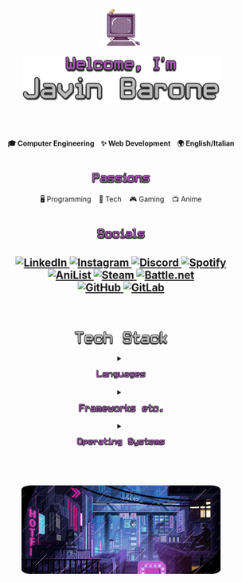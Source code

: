 <p align="center">
<img src="./img/computer.gif" width="80px">
</p>
<p align="center">
<img src="./img/welcome.png" width="400px">
</p>

<h1></h1>
<br>
<p align="center"><b>🎓 Computer Engineering &nbsp;&nbsp; ✨ Web Development &nbsp;&nbsp; 🌍 English/Italian</b></p>

<h3 align="center"><br><img src="./img/passions.png" height="25px"></h3>
<p align="center">🖥️ Programming &nbsp;&nbsp; 📱 Tech &nbsp;&nbsp; 🎮 Gaming &nbsp;&nbsp; 📺 Anime</h5>

<h3 align="center"><br><img src="./img/socials.png" height="25px"></h3>
<h2 align="center">
<a href="https://www.linkedin.com/in/javin-barone/" target="_blank">
<img src="https://img.shields.io/badge/linkedin-%230077B5.svg?style=for-the-badge&logo=linkedin&logoColor=white" alt="LinkedIn" height="25px">
</a>
<a href="https://www.instagram.com/javinyx/" target="_blank">
<img src="https://img.shields.io/badge/Instagram-%23D53D87.svg?style=for-the-badge&logo=Instagram&logoColor=white" alt="Instagram" height="25px">
</a>
<a href="https://discordapp.com/users/122329215021350914" target="_blank">
<img src="https://img.shields.io/badge/Discord-%235865F2.svg?style=for-the-badge&logo=discord&logoColor=white" alt="Discord" height="25px">
</a>
<a href="https://open.spotify.com/user/1231169617?si=7cacf7c1f4fa4d62" target="_blank">
<img src="https://img.shields.io/badge/Spotify-1ED760?style=for-the-badge&logo=spotify&logoColor=white" alt="Spotify" height="25px">
</a>
<br>
<a href="https://anilist.co/user/Javinyx/animelist" target="_blank">
<img src="https://img.shields.io/badge/anilist-%2308ACFC.svg?style=for-the-badge&logo=anilist&logoColor=white" alt="AniList" height="25px">
</a>
<a href="https://steamcommunity.com/id/javinyx/" target="_blank">
<img src="https://img.shields.io/badge/steam-%23000000.svg?style=for-the-badge&logo=steam&logoColor=white" alt="Steam" height="25px">
</a>
<a href="https://overwatch.blizzard.com/en-us/career/Javinyx-2529/" target="_blank">
<img src="https://img.shields.io/badge/battle.net-%2300AEFF.svg?style=for-the-badge&logo=battle.net&logoColor=white" alt="Battle.net" height="25px">
</a>
<br>
<a href="https://github.com/Javinyx" target="_blank">
<img src="https://img.shields.io/badge/github-%23121011.svg?style=for-the-badge&logo=github&logoColor=white" alt="GitHub" height="25px">
</a>
<a href="https://gitlab.com/javinyx" target="_blank">
<img src="https://img.shields.io/badge/gitlab-%23181717.svg?style=for-the-badge&logo=gitlab&logoColor=white" alt="GitLab" height="25px">
</a>
<br>
<br>
</h2>
<br>
<p align="center"><img src="./img/tech-stack.png" height="30px"></p>

<details align="center">
  <summary><p><img src="./img/languages.png" height="20px"></p></summary>

  ![C](https://img.shields.io/badge/c-%2300599C.svg?style=for-the-badge&logo=c&logoColor=white)
  ![CSS3](https://img.shields.io/badge/css3-%231572B6.svg?style=for-the-badge&logo=css3&logoColor=white)
  ![Go](https://img.shields.io/badge/go-%2300ADD8.svg?style=for-the-badge&logo=go&logoColor=white)
  ![HTML5](https://img.shields.io/badge/html5-%23E34F26.svg?style=for-the-badge&logo=html5&logoColor=white)
  ![Java](https://img.shields.io/badge/java-%23ED8B00.svg?style=for-the-badge&logo=openjdk&logoColor=white)
  ![JavaScript](https://img.shields.io/badge/javascript-%23323330.svg?style=for-the-badge&logo=javascript&logoColor=%23F7DF1E)
  ![Markdown](https://img.shields.io/badge/markdown-%23000000.svg?style=for-the-badge&logo=markdown&logoColor=white)
  ![PowerShell](https://img.shields.io/badge/PowerShell-%235391FE.svg?style=for-the-badge&logo=powershell&logoColor=white)
  ![Python](https://img.shields.io/badge/python-3670A0?style=for-the-badge&logo=python&logoColor=ffdd54)
  ![Rust](https://img.shields.io/badge/rust-%23000000.svg?style=for-the-badge&logo=rust&logoColor=white)
  ![Shell Script](https://img.shields.io/badge/shell_script-%23121011.svg?style=for-the-badge&logo=gnu-bash&logoColor=white)
  ![SQL](https://img.shields.io/badge/sql-%23316192.svg?style=for-the-badge&logo=postgresql&logoColor=white)
  ![TypeScript](https://img.shields.io/badge/typescript-%23007ACC.svg?style=for-the-badge&logo=typescript&logoColor=white)
</details>

<details align="center">
  <summary><p><img src="./img/frameworks.png" height="20px"></p></summary>

![Astro](https://img.shields.io/badge/astro-%23f75d10.svg?style=for-the-badge&logo=astro&logoColor=white)
![Bun](https://img.shields.io/badge/Bun-%23000000.svg?style=for-the-badge&logo=bun&logoColor=white)
![DaisyUI](https://img.shields.io/badge/daisyui-5A0EF8?style=for-the-badge&logo=daisyui&logoColor=white)
![Deno JS](https://img.shields.io/badge/deno%20js-000000?style=for-the-badge&logo=deno&logoColor=white)
![MySQL](https://img.shields.io/badge/mysql-%2300f.svg?style=for-the-badge&logo=mysql&logoColor=white)
![NPM](https://img.shields.io/badge/NPM-%23CB3837.svg?style=for-the-badge&logo=npm&logoColor=white)
![Next JS](https://img.shields.io/badge/Next-black?style=for-the-badge&logo=next.js&logoColor=white)
![NodeJS](https://img.shields.io/badge/node.js-6DA55F?style=for-the-badge&logo=node.js&logoColor=white)
![Nuxtjs](https://img.shields.io/badge/Nuxt-002E3B?style=for-the-badge&logo=nuxtdotjs&logoColor=#00DC82)
![PNPM](https://img.shields.io/badge/pnpm-%234a4a4a.svg?style=for-the-badge&logo=pnpm&logoColor=f69220)
![Postgres](https://img.shields.io/badge/postgres-%23316192.svg?style=for-the-badge&logo=postgresql&logoColor=white)
![Qwik](https://img.shields.io/badge/qwik-%234a4a4a.svg?style=for-the-badge&logo=qwikjs&logoColor=f69220)
![React](https://img.shields.io/badge/react-%2320232a.svg?style=for-the-badge&logo=react&logoColor=%2361DAFB)
![SASS](https://img.shields.io/badge/SASS-hotpink.svg?style=for-the-badge&logo=SASS&logoColor=white)
![SolidJS](https://img.shields.io/badge/SolidJS-2c4f7c?style=for-the-badge&logo=solid&logoColor=c8c9cb)
![Svelte](https://img.shields.io/badge/svelte-%23f1413d.svg?style=for-the-badge&logo=svelte&logoColor=white)
![TailwindCSS](https://img.shields.io/badge/tailwindcss-%2338B2AC.svg?style=for-the-badge&logo=tailwind-css&logoColor=white)
![Tauri](https://img.shields.io/badge/tauri-%2324C8DB.svg?style=for-the-badge&logo=tauri&logoColor=%23FFFFFF)
![Threejs](https://img.shields.io/badge/threejs-black?style=for-the-badge&logo=three.js&logoColor=white)
![UnoCSS](https://img.shields.io/badge/unocss-333333.svg?style=for-the-badge&logo=unocss&logoColor=white)
![Vite](https://img.shields.io/badge/vite-%23646CFF.svg?style=for-the-badge&logo=vite&logoColor=white)
![Vue.js](https://img.shields.io/badge/vuejs-%2335495e.svg?style=for-the-badge&logo=vuedotjs&logoColor=%234FC08D)
![WordPress](https://img.shields.io/badge/WordPress-%23117AC9.svg?style=for-the-badge&logo=WordPress&logoColor=white)
![Yarn](https://img.shields.io/badge/yarn-%232C8EBB.svg?style=for-the-badge&logo=yarn&logoColor=white)

</details>

<details align="center">
  <summary><p><img src="./img/operating-systems.png" height="20px"></p></summary>

  ![Android](https://img.shields.io/badge/Android-3DDC84?style=for-the-badge&logo=android&logoColor=white)
  ![iOS](https://img.shields.io/badge/iOS-000000?style=for-the-badge&logo=ios&logoColor=white)
  ![iPadOS](https://img.shields.io/badge/iPadOS-000000?style=for-the-badge&logo=ios&logoColor=white)
  ![macOS](https://img.shields.io/badge/mac%20os-000000?style=for-the-badge&logo=macos&logoColor=F0F0F0)
  ![Ubuntu](https://img.shields.io/badge/Ubuntu-E95420?style=for-the-badge&logo=ubuntu&logoColor=white)
  ![Windows 11](https://img.shields.io/badge/Windows%2011-%230079d5.svg?style=for-the-badge&logo=Windows%2011&logoColor=white)

</details>

<h2></h2>
<br>
<p align="center">
<img src="./img/cyberpunk.gif" width="400px" style="border-radius:5%">
</p>

